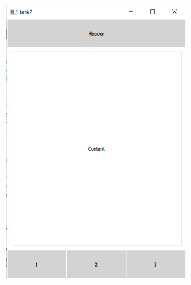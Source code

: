![task2](https://github.com/PavelShershov/graphical-interface-design/blob/main/Positioning%20elements/Task%202/demonstration2.png)
